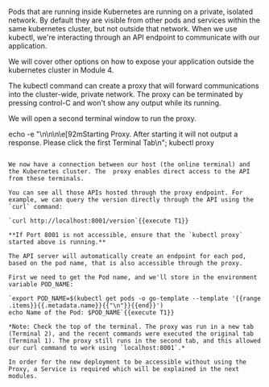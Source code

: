 Pods that are running inside Kubernetes are running on a private, isolated network. By default they are visible from other pods and services within the same kubernetes cluster, but not outside that network. When we use kubectl, we're interacting through an API endpoint to communicate with our application.

We will cover other options on how to expose your application outside the kubernetes cluster in Module 4.

The kubectl command can create a proxy that will forward communications into the cluster-wide, private network. The proxy can be terminated by pressing control-C and won't show any output while its running.

We will open a second terminal window to run the proxy.

echo -e "\n\n\n\e[92mStarting Proxy. After starting it will not output a response. Please click the first Terminal Tab\n";
kubectl proxy

```{{execute T2}}

We now have a connection between our host (the online terminal) and the Kubernetes cluster. The  proxy enables direct access to the API from these terminals.

You can see all those APIs hosted through the proxy endpoint. For example, we can query the version directly through the API using the `curl` command:

`curl http://localhost:8001/version`{{execute T1}}

**If Port 8001 is not accessible, ensure that the `kubectl proxy` started above is running.**

The API server will automatically create an endpoint for each pod, based on the pod name, that is also accessible through the proxy.

First we need to get the Pod name, and we'll store in the environment variable POD_NAME:

`export POD_NAME=$(kubectl get pods -o go-template --template '{{range .items}}{{.metadata.name}}{{"\n"}}{{end}}')
echo Name of the Pod: $POD_NAME`{{execute T1}}

*Note: Check the top of the terminal. The proxy was run in a new tab (Terminal 2), and the recent commands were executed the original tab (Terminal 1). The proxy still runs in the second tab, and this allowed our curl command to work using `localhost:8001`.*

In order for the new deployment to be accessible without using the Proxy, a Service is required which will be explained in the next modules.
```
